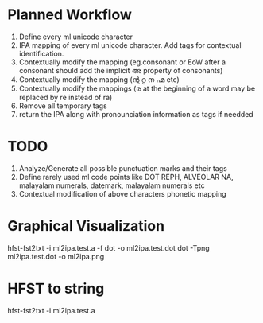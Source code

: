 Planned Workflow
================
1. Define every ml unicode character
1. IPA mapping of every ml unicode character. Add tags for contextual identification.
1. Contextually modify the mapping (eg.consonant or EoW after a consonant should add the implicit അ property of consonants)
1. Contextually modify the mapping (ന്റ റ്റ ന ഹ്മ etc)
1. Contextually modify the mappings (ര at the beginning of a word may be replaced by re instead of ra)
1. Remove all temporary tags
1. return the IPA along with pronounciation information as tags if needded

TODO
====
1. Analyze/Generate all possible punctuation marks and their tags
1. Define rarely used ml code points like DOT REPH, ALVEOLAR NA, malayalam numerals, datemark, malayalam numerals etc
1. Contextual modification of above characters phonetic mapping


Graphical Visualization
===============

hfst-fst2txt -i ml2ipa.test.a  -f dot -o ml2ipa.test.dot
dot -Tpng ml2ipa.test.dot -o ml2ipa.png

HFST to string
==============
hfst-fst2txt -i ml2ipa.test.a